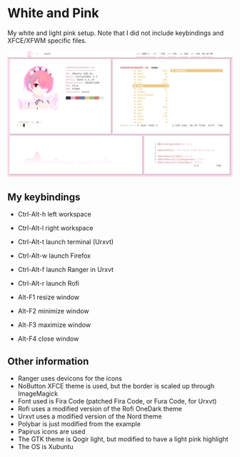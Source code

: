 # White and Pink
My white and light pink setup. Note that I did not include keybindings and XFCE/XFWM specific files.

![Xubuntu setup](xubuntu_light_pink_1.png)

## My keybindings
- Ctrl-Alt-h left workspace
- Ctrl-Alt-l right workspace
- Ctrl-Alt-t launch terminal (Urxvt)
- Ctrl-Alt-w launch Firefox
- Ctrl-Alt-f launch Ranger in Urxvt
- Ctrl-Alt-r launch Rofi


- Alt-F1 resize window
- Alt-F2 minimize window
- Alt-F3 maximize window
- Alt-F4 close window


## Other information
- Ranger uses devicons for the icons
- NoButton XFCE theme is used, but the border is scaled up through ImageMagick
- Font used is Fira Code (patched Fira Code, or Fura Code, for Urxvt)
- Rofi uses a modified version of the Rofi OneDark theme
- Urxvt uses a modified version of the Nord theme
- Polybar is just modified from the example
- Papirus icons are used
- The GTK theme is Qogir light, but modified to have a light pink highlight
- The OS is Xubuntu
